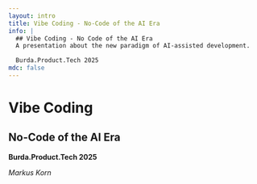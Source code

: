 ```yaml
---
layout: intro
title: Vibe Coding - No-Code of the AI Era
info: |
  ## Vibe Coding - No Code of the AI Era
  A presentation about the new paradigm of AI-assisted development.

  Burda.Product.Tech 2025
mdc: false
---
```


# Vibe Coding
## No-Code of the AI Era

**Burda.Product.Tech 2025**

*Markus Korn*

<!--
Welcome to this presentation about Vibe Coding - the new paradigm of development in the AI era
-->
